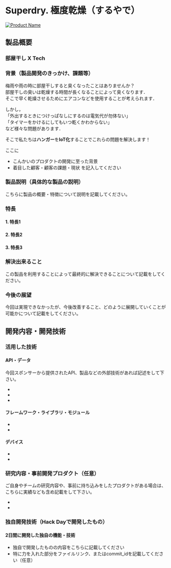 # Superdry. 極度乾燥（するやで）

[![Product Name](image.png)](https://www.youtube.com/watch?v=G5rULR53uMk)

## 製品概要
### 部屋干し X Tech

### 背景（製品開発のきっかけ、課題等）
梅雨や雨の時に部屋干しすると臭くなったことはありませんか？  
部屋干しの臭いは乾燥する時間が長くなることによって臭くなります．  
そこで早く乾燥させるためにエアコンなどを使用することが考えられます．

しかし，  
「外出するときにつけっぱなしにするのは電気代が勿体ない」  
「タイマーをかけるにしてもいつ乾くかわからない」  
など様々な問題があります．

そこで私たちは**ハンガー**を**IoT化**することでこれらの問題を解決します！

ここに
- こんかいのプロダクトの開発に至った背景
- 着目した顧客・顧客の課題・現状
を記入してください

### 製品説明（具体的な製品の説明）
こちらに製品の概要・特徴について説明を記載してください。

### 特長

#### 1. 特長1

#### 2. 特長2

#### 3. 特長3

### 解決出来ること
この製品を利用することによって最終的に解決できることについて記載をしてください。

### 今後の展望
今回は実現できなかったが、今後改善すること、どのように展開していくことが可能かについて記載をしてください。


## 開発内容・開発技術
### 活用した技術
#### API・データ
今回スポンサーから提供されたAPI、製品などの外部技術があれば記述をして下さい。

*
*
*

#### フレームワーク・ライブラリ・モジュール
*
*

#### デバイス
*
*

### 研究内容・事前開発プロダクト（任意）
ご自身やチームの研究内容や、事前に持ち込みをしたプロダクトがある場合は、こちらに実績なども含め記載をして下さい。

*
*


### 独自開発技術（Hack Dayで開発したもの）
#### 2日間に開発した独自の機能・技術
* 独自で開発したものの内容をこちらに記載してください
* 特に力を入れた部分をファイルリンク、またはcommit_idを記載してください（任意）
